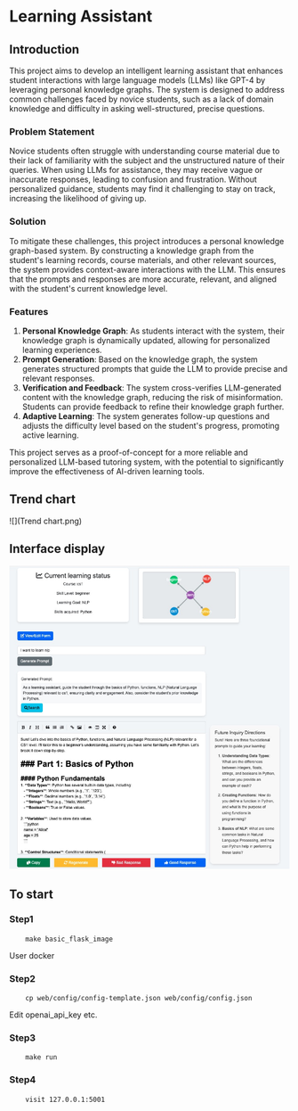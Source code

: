 # Learning Assistant

## Introduction

This project aims to develop an intelligent learning assistant that enhances student interactions with large language models (LLMs) like GPT-4 by leveraging personal knowledge graphs. The system is designed to address common challenges faced by novice students, such as a lack of domain knowledge and difficulty in asking well-structured, precise questions.

### Problem Statement

Novice students often struggle with understanding course material due to their lack of familiarity with the subject and the unstructured nature of their queries. When using LLMs for assistance, they may receive vague or inaccurate responses, leading to confusion and frustration. Without personalized guidance, students may find it challenging to stay on track, increasing the likelihood of giving up.

### Solution

To mitigate these challenges, this project introduces a personal knowledge graph-based system. By constructing a knowledge graph from the student's learning records, course materials, and other relevant sources, the system provides context-aware interactions with the LLM. This ensures that the prompts and responses are more accurate, relevant, and aligned with the student's current knowledge level.

### Features

1. **Personal Knowledge Graph**: As students interact with the system, their knowledge graph is dynamically updated, allowing for personalized learning experiences.
2. **Prompt Generation**: Based on the knowledge graph, the system generates structured prompts that guide the LLM to provide precise and relevant responses.
3. **Verification and Feedback**: The system cross-verifies LLM-generated content with the knowledge graph, reducing the risk of misinformation. Students can provide feedback to refine their knowledge graph further.
4. **Adaptive Learning**: The system generates follow-up questions and adjusts the difficulty level based on the student's progress, promoting active learning.

This project serves as a proof-of-concept for a more reliable and personalized LLM-based tutoring system, with the potential to significantly improve the effectiveness of AI-driven learning tools.

## Trend chart
![](Trend chart.png)

## Interface display
![](llmkg_learning.jpeg)

## To start
### Step1
```
    make basic_flask_image
```
User docker
### Step2 
```
    cp web/config/config-template.json web/config/config.json
```
Edit openai_api_key etc.
### Step3
```
    make run
```
### Step4
```
    visit 127.0.0.1:5001
```